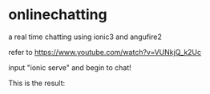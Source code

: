 # onlinechatting
a real time chatting using ionic3 and angufire2

refer to https://www.youtube.com/watch?v=VUNkjQ_k2Uc

input "ionic serve" and begin to chat!

This is the result:


